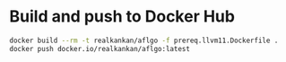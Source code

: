# Build and push to Docker Hub

```bash
docker build --rm -t realkankan/aflgo -f prereq.llvm11.Dockerfile .
docker push docker.io/realkankan/aflgo:latest
```
